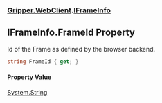 ### [Gripper.WebClient](Gripper_WebClient.md 'Gripper.WebClient').[IFrameInfo](Gripper_WebClient_IFrameInfo.md 'Gripper.WebClient.IFrameInfo')
## IFrameInfo.FrameId Property
Id of the Frame as defined by the browser backend.  
```csharp
string FrameId { get; }
```
#### Property Value
[System.String](https://docs.microsoft.com/en-us/dotnet/api/System.String 'System.String')

